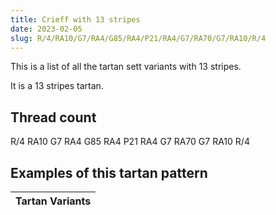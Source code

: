 ```yaml
---
title: Crieff with 13 stripes
date: 2023-02-05
slug: R/4/RA10/G7/RA4/G85/RA4/P21/RA4/G7/RA70/G7/RA10/R/4
---
```

This is a list of all the tartan sett variants with 13 stripes.

It is a 13 stripes tartan.


## Thread count
R/4 RA10 G7 RA4 G85 RA4 P21 RA4 G7 RA70 G7 RA10 R/4

## Examples of this tartan pattern

| Tartan Variants |
|---------------|
